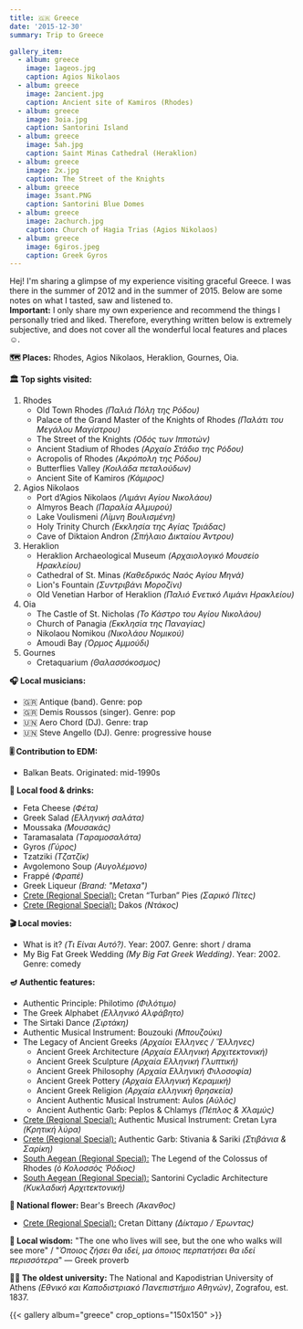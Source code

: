 ```yaml
---
title: 🇬🇷 Greece
date: '2015-12-30'
summary: Trip to Greece

gallery_item:
  - album: greece
    image: 1ageos.jpg
    caption: Agios Nikolaos
  - album: greece
    image: 2ancient.jpg
    caption: Ancient site of Kamiros (Rhodes)
  - album: greece
    image: 3oia.jpg
    caption: Santorini Island
  - album: greece
    image: 5ah.jpg
    caption: Saint Minas Cathedral (Heraklion)
  - album: greece
    image: 2x.jpg
    caption: The Street of the Knights
  - album: greece
    image: 3sant.PNG
    caption: Santorini Blue Domes
  - album: greece
    image: 2achurch.jpg
    caption: Church of Hagia Trias (Agios Nikolaos)
  - album: greece
    image: 6giros.jpeg
    caption: Greek Gyros
---
```

Hej! I'm sharing a glimpse of my experience visiting graceful Greece. I was there in the summer of 2012 and in the summer of 2015. Below are some notes on what I tasted, saw and listened to.<br>
<b>Important:</b> I only share my own experience and recommend the things I personally tried and liked. Therefore, everything written below is extremely subjective, and does not cover all the wonderful local features and places ☺️.

<b>🗺 Places:</b> Rhodes, Agios Nikolaos, Heraklion, Gournes, Oia.<br>

<b>🏛 Top sights visited: </b>
1. Rhodes
    - Old Town Rhodes <i>(Παλιά Πόλη της Ρόδου)</i>
    - Palace of the Grand Master of the Knights of Rhodes <i>(Παλάτι του Μεγάλου Μαγίστρου)</i>
    - The Street of the Knights <i>(Οδός των Ιπποτών)</i>
    - Ancient Stadium of Rhodes <i>(Αρχαίο Στάδιο της Ρόδου)</i>
    - Acropolis of Rhodes <i>(Ακρόπολη της Ρόδου)</i>
    - Butterflies Valley <i>(Κοιλάδα πεταλούδων)</i>
    - Ancient Site of Kamiros <i>(Κάμιρος)</i>
2. Agios Nikolaos
    - Port d’Agios Nikolaos <i>(Λιμάνι Αγίου Νικολάου)</i>
    - Almyros Beach <i>(Παραλία Αλμυρού)</i>
    - Lake Voulismeni <i>(Λίμνη Βουλισμένη)</i>
    - Holy Trinity Church <i>(Εκκλησία της Αγίας Τριάδας)</i>
    - Cave of Diktaion Andron <i>(Σπήλαιο Δικταίου Άντρου)</i>  
3. Heraklion
    - Heraklion Archaeological Museum <i>(Αρχαιολογικό Μουσείο Ηρακλείου)</i>
    - Cathedral of St. Minas <i>(Καθεδρικός Ναός Αγίου Μηνά)</i>
    - Lion's Fountain <i>(Συντριβάνι Μοροζίνι)</i>
    - Old Venetian Harbor of Heraklion <i>(Παλιό Ενετικό Λιμάνι Ηρακλείου)</i>
4. Oia 
    - The Castle of St. Nicholas <i>(Το Κάστρο του Αγίου Νικολάου)</i>
    - Church of Panagia <i>(Εκκλησία της Παναγίας)</i>
    - Nikolaou Nomikou <i>(Νικολάου Νομικού)</i>
    - Amoudi Bay <i>(Όρμος Αμμούδι)</i>
5. Gournes
    - Cretaquarium <i>(Θαλασσόκοσμος)</i> 


<b>🎧 Local musicians: </b>
- 🇬🇷 Antique (band). Genre: pop
- 🇬🇷 Demis Roussos (singer). Genre: pop
- 🇺🇳 Aero Chord (DJ). Genre: trap
- 🇺🇳 Steve Angello (DJ). Genre: progressive house

<b>🎚️ Contribution to EDM: </b>
- Balkan Beats. Originated: mid-1990s


<b>🥘 Local food & drinks: </b>
- Feta Cheese <i>(Фέτα)</i>
- Greek Salad <i>(Ελληνική σαλάτα)</i>
- Moussaka  <i>(Μουσακάς)</i>
- Taramasalata <i>(Tαραμοσαλάτα)</i>
- Gyros <i>(Γύρος)</i>
- Tzatziki <i>(Tζατζίκ)</i>
- Avgolemono Soup <i>(Αυγολέμονο)</i>
- Frappé <i>(Фραπέ)</i>
- Greek Liqueur <i>(Brand: "Metaxa")</i> 
- <u>Crete (Regional Special):</u> Cretan “Turban” Pies <i>(Σαρικό Πίτες)</i>
- <u>Crete (Regional Special):</u> Dakos <i>(Ντάκος)</i>


<b>🎬 Local movies:</b>
- What is it? <i>(Τι Eίναι Αυτό?)</i>. Year: 2007. Genre: short / drama
- My Big Fat Greek Wedding <i>(My Big Fat Greek Wedding)</i>. Year: 2002. Genre: comedy


<b>🪔 Authentic features:</b>
- Authentic Principle: Philotimo <i>(Φιλότιμο)</i>
- The Greek Alphabet <i>(Ελληνικό Αλφάβητο)</i>
- The Sirtaki Dance <i>(Σιρτάκη)</i>
- Authentic Musical Instrument: Bouzouki <i>(Μπουζούκι)</i>
- The Legacy of Ancient Greeks <i>(Αρχαίοι Έλληνες / Ἕλληνες)</i>
  - Ancient Greek Architecture <i>(Αρχαία Ελληνική Αρχιτεκτονική)</i>
  - Ancient Greek Sculpture <i>(Αρχαία Ελληνική Γλυπτική)</i>
  - Ancient Greek Philosophy <i>(Αρχαία Ελληνική Φιλοσοφία)</i>
  - Ancient Greek Pottery <i>(Αρχαία Ελληνική Κεραμική)</i>
  - Ancient Greek Religion <i>(Αρχαία ελληνική θρησκεία)</i>
  - Ancient Authentic Musical Instrument: Aulos <i>(Αὐλός)</i>
  - Ancient Authentic Garb: Peplos & Chlamys <i>(Πέπλος & Χλαμύς)</i>
- <u>Crete (Regional Special):</u> Authentic Musical Instrument: Cretan Lyra <i>(Κρητική λύρα)</i>
- <u>Crete (Regional Special):</u> Authentic Garb: Stivania & Sariki <i>(Στιβάνια & Σαρίκη)</i>
- <u>South Aegean (Regional Special):</u> The Legend of the Colossus of Rhodes <i>(ὁ Κολοσσὸς Ῥόδιος)</i>
- <u>South Aegean (Regional Special):</u> Santorini Cycladic Architecture <i>(Κυκλαδική Αρχιτεκτονική)</i>

<b>💐 National flower: </b> Bear's Breech <i>(Άκανθος)</i>
- <u>Crete (Regional Special):</u> Cretan Dittany <i>(Δίκταμο / Έρωντας)</i>


<b>🦉 Local wisdom:</b> "The one who lives will see, but the one who walks will see more" / "<i>Όποιος ζήσει θα ιδεί, μα όποιος περπατήσει θα ιδεί περισσότερα</i>" — Greek proverb


<b>👨‍🎓 The oldest university:</b> The National and Kapodistrian University of Athens <i>(Εθνικό και Καποδιστριακό Πανεπιστήμιο Αθηνών)</i>, Zografou, est. 1837.  


{{< gallery album="greece" crop_options="150x150" >}}
   

